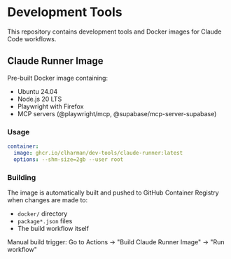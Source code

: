# Development Tools

This repository contains development tools and Docker images for Claude Code workflows.

## Claude Runner Image

Pre-built Docker image containing:
- Ubuntu 24.04
- Node.js 20 LTS  
- Playwright with Firefox
- MCP servers (@playwright/mcp, @supabase/mcp-server-supabase)

### Usage

```yaml
container:
  image: ghcr.io/clharman/dev-tools/claude-runner:latest
  options: --shm-size=2gb --user root
```

### Building

The image is automatically built and pushed to GitHub Container Registry when changes are made to:
- `docker/` directory
- `package*.json` files
- The build workflow itself

Manual build trigger: Go to Actions → "Build Claude Runner Image" → "Run workflow"